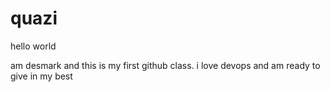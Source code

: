 # quazi
hello world

am desmark and this is my first github class. i love devops and am ready to give in my best
